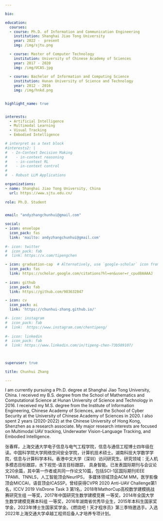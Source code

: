 ```yaml
---

bio: 

education:
  courses:
  - course: Ph.D. of Information and Communication Engineering
    institution: Shanghai Jiao Tong University
    year: 2022 -  present
    img: /img/sjtu.png

  - course: Master of Computer Technology
    institution: University of Chinese Academy of Sciences
    year: 2017 - 2020
    img: /img/UCAS.jpg
    
  - course: Bachelor of Information and Computing Science
    institution: Hunan University of Science and Technology
    year: 2012 - 2016
    img: /img/hnkd.png

    
highlight_name: true


interests:
  - Artificial Intelligence
  - Multimodal Learning
  - Visual Tracking
  - Embodied Intelligence

# interpret as a text block
#interests2: | 
#  - In-Context Decision Making
#    - in-context reasoning
#    - in-context RL
#    - in-context control
#
#  - Robust LLM Applications

organizations:
- name: Shanghai Jiao Tong University, China
  url: https://www.sjtu.edu.cn/
  
role: Ph.D. Student 


email: "andyzhangchunhui@gmail.com"

social:
- icon: envelope
  icon_pack: fas
  link: 'mailto: andyzhangchunhui@gmail.com'
  
#- icon: twitter
#  icon_pack: fab
#  link: https://x.com/tipengchen

- icon: graduation-cap  # Alternatively, use `google-scholar` icon from `ai` icon pack
  icon_pack: fas
  link: https://scholar.google.com/citations?hl=en&user=r_cpud8AAAAJ
  
- icon: github
  icon_pack: fab
  link: https://github.com/983632847

- icon: cv
  icon_pack: ai
  link: 'https://chunhui-zhang.github.io/'

#- icon: instagram
#  icon_pack: fab
#  link:  https://www.instagram.com/chentipeng/
  
#- icon: linkedin
#  icon_pack: fab
#  link: https://www.linkedin.com/in/tipeng-chen-73b589107/
    


superuser: true

title: Chunhui Zhang

---
```


I am currently pursuing a Ph.D. degree at Shanghai Jiao Tong University, China. I received my B.S. degree from the School of Mathematics and Computational Science at Hunan University of Science and Technology in 2016. I received my M.S. degree from the Institute of Information Engineering, Chinese Academy of Sciences, and the School of Cyber Security at the University of Chinese Academy of Sciences in 2020. I also spent 2 years (2020-2022) at the Chinese University of Hong Kong, Shenzhen as a research associate. My major research interests are focused on Multimodal UAV tracking, Underwater Vision-Language Tracking, and Embodied Intelligence.

张春辉，上海交通大学电子信息与电气工程学院，信息与通信工程博士四年级在读。中国科学院大学网络空间安全学院，计算机技术硕士。湖南科技大学数学学院，信息与计算科学本科。香港中文大学（深圳）访问研究生。研究领域：无人机多模态目标跟踪，水下视觉-语言目标跟踪， 具身智能。已发表国际期刊与会议论文20余篇，其中第一作者或共同一作论文10篇，包括SCI-1区国际期刊IEEE TPAMI、TNNLS，人工智能顶会NeurIPS， 多媒体领域顶会ACM MM，医学影像顶会MICCAI，语音顶会ICASSP。曾经获得CVPR 2020 Anti-UAV Challenge第1名，ICCV 2019 VisDrone Task 3 第1名，2018年MathorCup高校数学建模挑战赛研究生组 一等奖，2017年中国研究生数学建模竞赛 一等奖，2014年全国大学生数学建模竞赛本科组 一等奖，2016年湖南省优秀毕业生，2015年本科生国家奖学金，2023年博士生国家奖学金。《燃烧吧！天才程序员》第三季特邀选手。入选2022年上海交通大学卓越工程师后备人才培养专项计划。
